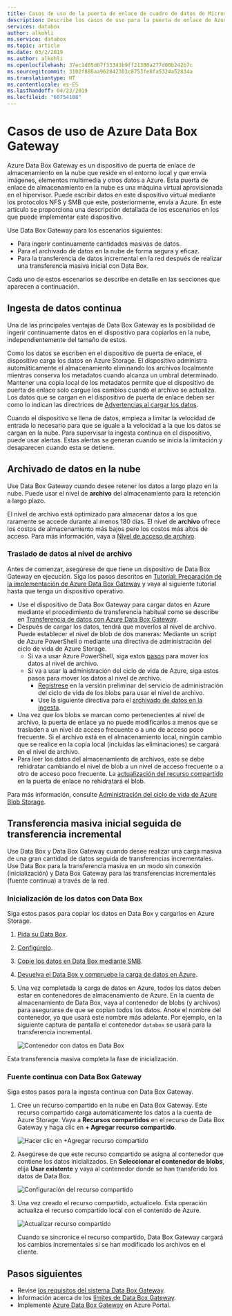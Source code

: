 ```yaml
---
title: Casos de uso de la puerta de enlace de cuadro de datos de Microsoft Azure | Microsoft Docs
description: Describe los casos de uso para la puerta de enlace de Azure datos de cuadro, una solución de almacenamiento del dispositivo virtual que permite transferir datos a Azure
services: databox
author: alkohli
ms.service: databox
ms.topic: article
ms.date: 03/2/2019
ms.author: alkohli
ms.openlocfilehash: 37ec1d05d07f33343b9ff21380a277d00b242b7c
ms.sourcegitcommit: 3102f886aa962842303c8753fe8fa5324a52834a
ms.translationtype: HT
ms.contentlocale: es-ES
ms.lasthandoff: 04/23/2019
ms.locfileid: "60754188"
---
```

# <a name="use-cases-for-azure-data-box-gateway"></a>Casos de uso de Azure Data Box Gateway

Azure Data Box Gateway es un dispositivo de puerta de enlace de almacenamiento en la nube que reside en el entorno local y que envía imágenes, elementos multimedia y otros datos a Azure. Esta puerta de enlace de almacenamiento en la nube es una máquina virtual aprovisionada en el hipervisor. Puede escribir datos en este dispositivo virtual mediante los protocolos NFS y SMB que este, posteriormente, envía a Azure. En este artículo se proporciona una descripción detallada de los escenarios en los que puede implementar este dispositivo.

Use Data Box Gateway para los escenarios siguientes:

- Para ingerir continuamente cantidades masivas de datos.
- Para el archivado de datos en la nube de forma segura y eficaz.
- Para la transferencia de datos incremental en la red después de realizar una transferencia masiva inicial con Data Box.

Cada uno de estos escenarios se describe en detalle en las secciones que aparecen a continuación.


## <a name="continuous-data-ingestion"></a>Ingesta de datos continua

Una de las principales ventajas de Data Box Gateway es la posibilidad de ingerir continuamente datos en el dispositivo para copiarlos en la nube, independientemente del tamaño de estos.

Como los datos se escriben en el dispositivo de puerta de enlace, el dispositivo carga los datos en Azure Storage. El dispositivo administra automáticamente el almacenamiento eliminando los archivos localmente mientras conserva los metadatos cuando alcanza un umbral determinado. Mantener una copia local de los metadatos permite que el dispositivo de puerta de enlace solo cargue los cambios cuando el archivo se actualiza. Los datos que se cargan en el dispositivo de puerta de enlace deben ser como lo indican las directrices de [Advertencias al cargar los datos](data-box-gateway-limits.md#data-upload-caveats).

Cuando el dispositivo se llena de datos, empieza a limitar la velocidad de entrada lo necesario para que se iguale a la velocidad a la que los datos se cargan en la nube. Para supervisar la ingesta continua en el dispositivo, puede usar alertas. Estas alertas se generan cuando se inicia la limitación y desaparecen cuando esta se detiene.

## <a name="cloud-archival-of-data"></a>Archivado de datos en la nube

Use Data Box Gateway cuando desee retener los datos a largo plazo en la nube. Puede usar el nivel de **archivo** del almacenamiento para la retención a largo plazo.

El nivel de archivo está optimizado para almacenar datos a los que raramente se accede durante al menos 180 días. El nivel de **archivo** ofrece los costos de almacenamiento más bajos pero los costos más altos de acceso. Para más información, vaya a [Nivel de acceso de archivo](/azure/storage/blobs/storage-blob-storage-tiers#archive-access-tier).

### <a name="move-data-to-archive-tier"></a>Traslado de datos al nivel de archivo

Antes de comenzar, asegúrese de que tiene un dispositivo de Data Box Gateway en ejecución. Siga los pasos descritos en [Tutorial: Preparación de la implementación de Azure Data Box Gateway](data-box-gateway-deploy-prep.md) y vaya al siguiente tutorial hasta que tenga un dispositivo operativo.

- Use el dispositivo de Data Box Gateway para cargar datos en Azure mediante el procedimiento de transferencia habitual como se describe en [Transferencia de datos con Azure Data Box Gateway](data-box-gateway-deploy-add-shares.md).
- Después de cargar los datos, tendrá que moverlos al nivel de archivo. Puede establecer el nivel de blob de dos maneras: Mediante un script de Azure PowerShell o mediante una directiva de administración del ciclo de vida de Azure Storage.  
    - Si va a usar Azure PowerShell, siga estos [pasos](/azure/databox/data-box-how-to-set-data-tier#use-azure-powershell-to-set-the-blob-tier) para mover los datos al nivel de archivo.
    - Si va a usar la administración del ciclo de vida de Azure, siga estos pasos para mover los datos al nivel de archivo.
        - [Regístrese](/azure/storage/common/storage-lifecycle-management-concepts#register-for-preview) en la versión preliminar del servicio de administración del ciclo de vida de los blobs para usar el nivel de archivo.
        - Use la siguiente directiva para el [archivado de datos en la ingesta](/azure/storage/blobs/storage-lifecycle-management-concepts#archive-data-at-ingest).
- Una vez que los blobs se marcan como pertenecientes al nivel de archivo, la puerta de enlace ya no puede modificarlos a menos que se trasladen a un nivel de acceso frecuente o a uno de acceso poco frecuente. Si el archivo está en el almacenamiento local, ningún cambio que se realice en la copia local (incluidas las eliminaciones) se cargará en el nivel de archivo.
- Para leer los datos del almacenamiento de archivos, este se debe rehidratar cambiando el nivel de blob a un nivel de acceso frecuente o a otro de acceso poco frecuente. La [actualización del recurso compartido](data-box-gateway-manage-shares.md#refresh-shares) en la puerta de enlace no rehidratará el blob.

Para más información, consulte [Administración del ciclo de vida de Azure Blob Storage](/azure/storage/common/storage-lifecycle-management-concepts).

## <a name="initial-bulk-transfer-followed-by-incremental-transfer"></a>Transferencia masiva inicial seguida de transferencia incremental

Use Data Box y Data Box Gateway cuando desee realizar una carga masiva de una gran cantidad de datos seguida de transferencias incrementales. Use Data Box para la transferencia masiva en un modo sin conexión (inicialización) y Data Box Gateway para las transferencias incrementales (fuente continua) a través de la red.

### <a name="seed-the-data-with-data-box"></a>Inicialización de los datos con Data Box

Siga estos pasos para copiar los datos en Data Box y cargarlos en Azure Storage.

1. [Pida su Data Box](/azure/databox/data-box-deploy-ordered).
2. [Configúrelo](/azure/databox/data-box-deploy-set-up).
3. [Copie los datos en Data Box mediante SMB](/azure/databox/data-box-deploy-copy-data).
4. [Devuelva el Data Box y compruebe la carga de datos en Azure](/azure/databox/data-box-deploy-picked-up).
5. Una vez completada la carga de datos en Azure, todos los datos deben estar en contenedores de almacenamiento de Azure. En la cuenta de almacenamiento de Data Box, vaya al contenedor de blobs (y archivos) para asegurarse de que se copian todos los datos. Anote el nombre del contenedor, ya que usará este nombre más adelante. Por ejemplo, en la siguiente captura de pantalla el contenedor `databox` se usará para la transferencia incremental.

    ![Contenedor con datos en Data Box](media/data-box-gateway-use-cases/data-container1.png)

Esta transferencia masiva completa la fase de inicialización.

### <a name="ongoing-feed-with-data-box-gateway"></a>Fuente continua con Data Box Gateway

Siga estos pasos para la ingesta continua con Data Box Gateway.

1. Cree un recurso compartido en la nube en Data Box Gateway. Este recurso compartido carga automáticamente los datos a la cuenta de Azure Storage. Vaya a **Recursos compartidos** en el recurso de Data Box Gateway y haga clic en **+ Agregar recurso compartido**.

    ![Hacer clic en +Agregar recurso compartido](media/data-box-gateway-use-cases/add-share1.png)

2. Asegúrese de que este recurso compartido se asigna al contenedor que contiene los datos inicializados. En **Seleccionar el contenedor de blobs**, elija **Usar existente** y vaya al contenedor donde se han transferido los datos de Data Box.

    ![Configuración del recurso compartido](media/data-box-gateway-use-cases/share-settings-select-existing-container1.png)

3. Una vez creado el recurso compartido, actualícelo. Esta operación actualiza el recurso compartido local con el contenido de Azure.

    ![Actualizar recurso compartido](media/data-box-gateway-use-cases/refresh-share1.png)

    Cuando se sincronice el recurso compartido, Data Box Gateway cargará los cambios incrementales si se han modificado los archivos en el cliente.

## <a name="next-steps"></a>Pasos siguientes

- Revise [los requisitos del sistema Data Box Gateway](data-box-gateway-system-requirements.md).
- Información acerca de los [límites de Data Box Gateway](data-box-gateway-limits.md).
- Implemente [Azure Data Box Gateway](data-box-gateway-deploy-prep.md) en Azure Portal.